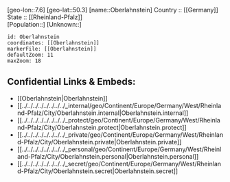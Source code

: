﻿---
location: [50.3,7.6] 
mapzoom: [7,12] 
mapmarker: city 
type: City
tags:
- geo/City


SpocWebEntityId: 33036
isDeleted: false
confidential: public

---
[geo-lon::7.6] 
[geo-lat::50.3] 
[name::Oberlahnstein] 
Country :: [[Germany]]  
State :: [[Rheinland-Pfalz]]  
[Population::] 
[Unknown::] 


```leaflet
id: Oberlahnstein
coordinates: [[Oberlahnstein]] 
markerFile: [[Oberlahnstein]] 
defaultZoom: 11 
maxZoom: 18
```


## Confidential Links & Embeds: 
- [[Oberlahnstein|Oberlahnstein]]  
- [[../../../../../../../../_internal/geo/Continent/Europe/Germany/West/Rheinland-Pfalz/City/Oberlahnstein.internal|Oberlahnstein.internal]] 
- [[../../../../../../../../_protect/geo/Continent/Europe/Germany/West/Rheinland-Pfalz/City/Oberlahnstein.protect|Oberlahnstein.protect]] 
- [[../../../../../../../../_private/geo/Continent/Europe/Germany/West/Rheinland-Pfalz/City/Oberlahnstein.private|Oberlahnstein.private]] 
- [[../../../../../../../../_personal/geo/Continent/Europe/Germany/West/Rheinland-Pfalz/City/Oberlahnstein.personal|Oberlahnstein.personal]] 
- [[../../../../../../../../_secret/geo/Continent/Europe/Germany/West/Rheinland-Pfalz/City/Oberlahnstein.secret|Oberlahnstein.secret]] 
